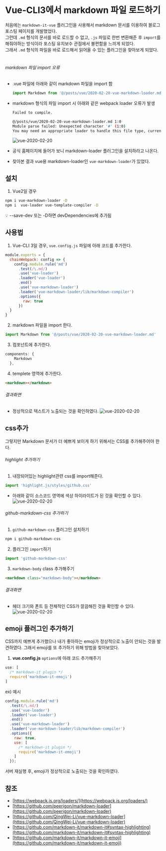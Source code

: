# Vue-CLI3에서 markdown 파일 로드하기
처음에는 `markdown-it-vue` 플러그인을 사용해서 markdown 문서를 이용하여 블로그 포스팅 페이지를 개발했었다.<br/>
그런데 `.md` 형식의 문서를 바로 로드할 수 없고, `.js` 파일로 한번 변환해준 후 `import`를 해줘야하는 방식이라 포스팅 유지보수 관점에서 불편함을 느끼게 되었다. <br/>
그래서 `.md` 형식의 파일을 바로 로드해서 읽어올 수 있는 플러그인을 찾아보게 되었다.<br/>
<br/>

###### markdown 파일 import 오류
- .vue 파일에 아래와 같이 markdown 파일을 import 함
  ```js
  import Markdown from '@/posts/vue/2020-02-20-vue-markdown-loader.md'
  ```

- markdown 형식의 파일 import 시 아래와 같은 webpack loader 오류가 발생
  ``` bash
  Failed to compile.

  @/posts/vue/2020-02-20-vue-markdown-loader.md 1:0
  Module parse failed: Unexpected character '#' (1:0)
  You may need an appropriate loader to handle this file type, currently no loaders are configured to process this file. See https://webpack.js.org/concepts#loaders
  ```
  ![vue-2020-02-20](/posts/images/vue/vue-2020-02-20-01.jpg)

- 공식 홈페이지에 들어가 보니 markdown-loader 플러그인을 설치하라고 나온다.
- 찾아본 결과 vue용 markdown-loader인 `vue-markdown-loader`가 있었다.



## 설치
1. Vue2일 경우
  ``` bash
  npm i vue-markdown-loader -D
  npm i  vue-loader vue-template-compiler -D
  ```
  :bulb: --save-dev 또는 -D하면 devDependencies에 추가됨

## 사용법
1. Vue-CLI 3일 경우, `vue.config.js` 파일에 아래 코드를 추가한다.

  ```js
  module.exports = {
    chainWebpack: config => {
      config.module.rule('md')
        .test(/\.md/)
        .use('vue-loader')
        .loader('vue-loader')
        .end()
        .use('vue-markdown-loader')
        .loader('vue-markdown-loader/lib/markdown-compiler')
        .options({
          raw: true
        })
    }
  }
  ```
2. markdown 파일을 import 한다.
  ```js
  import Markdown from '@/posts/vue/2020-02-20-vue-markdown-loader.md'
  ```
3. 컴포넌트에 추가한다.
  ```js
  components: {
      Markdown
    },
  ```
4. templete 영역에 추가한다.
  ```html
  <markdown></markdown>
  ```

###### 결과화면
  - 정상적으로 텍스트가 노출되는 것을 확인하였다.
  ![vue-2020-02-20](/posts/images/vue/vue-2020-02-20-02.jpg)

## css추가
그렇지만 Markdown 문서가 더 예쁘게 보이게 하기 위해서는 CSS를 추가해주어야 한다.

###### highlight 추가하기
1. 내장되어있는 highlight관련 css를 import해준다.
  ```js
  import 'highlight.js/styles/github.css'
  ```
  * 아래와 같이 소스코드 영역에 색상 하이라이트가 된 것을 확인할 수 있다.
  ![vue-2020-02-20](/posts/images/vue/vue-2020-02-20-03.jpg)

###### github-markdown-css 추가하기
1. `github-markdown-css` 플러그인 설치하기
``` bash
npm i github-markdown-css
```
2. 플러그인 `import`하기
```js
import 'github-markdown-css'
```
3. `markdown-body` class 추가해주기
```html
<markdown class="markdown-body"></markdown>
```

###### 결과화면
  - 헤더 크기와 폰트 등 전체적인 CSS가 깔끔해진 것을 확인할 수 있다.
  ![vue-2020-02-20](/posts/images/vue/vue-2020-02-20-04.jpg)

## emoji 플러그인 추가하기
CSS까지 예쁘게 추가했으나 내가 좋아하는 emoji가 정상적으로 노출이 안되는 것을 발견하였다.
그래서 emoji를 또 추가하기 위해 방법을 찾아보았다.

1. **vue.config.js** `options`에 아래 코드 추가해주기
  ```js
  use: [
    /* markdown-it plugin */
    require('markdown-it-emoji')
  ]
  ```
  ex) 예시
  ```js
  config.module.rule('md')
    .test(/\.md/)
    .use('vue-loader')
    .loader('vue-loader')
    .end()
    .use('vue-markdown-loader')
    .loader('vue-markdown-loader/lib/markdown-compiler')
    .options({
      raw: true,
      use: [
        /* markdown-it plugin */
        require('markdown-it-emoji')
      ]
    });
  ```

서버 재실행 후, emoji가 정상적으로 노출되는 것을 확인하였다.

## 참조
- [https://webpack.js.org/loaders/](https://webpack.js.org/loaders/)
- [https://github.com/peerigon/markdown-loader](https://github.com/peerigon/markdown-loader)
- [https://github.com/QingWei-Li/vue-markdown-loader](https://github.com/QingWei-Li/vue-markdown-loader)
- [https://github.com/markdown-it/markdown-it#syntax-highlighting](https://github.com/markdown-it/markdown-it#syntax-highlighting)
- [https://github.com/markdown-it/markdown-it-emoji](https://github.com/markdown-it/markdown-it-emoji)